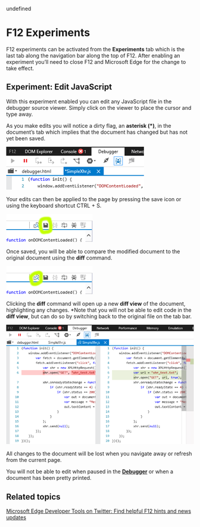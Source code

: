 undefined
# F12 Experiments

F12 experiments can be activated from the **Experiments** tab which is the last tab along the navigation bar along the top of F12. After enabling an experiment you’ll need to close F12 and Microsoft Edge for the change to take effect. 

## Experiment: Edit JavaScript

With this experiment enabled you can edit any JavaScript file in the debugger source viewer. Simply click on the viewer to place the cursor and type away.



As you make edits you will notice a dirty flag, an **asterisk (*)**, in the document’s tab which implies that the document has changed but has not yet been saved.


![Edge Experiment Flag](./media/edge_experiment_flag.png)

Your edits can then be applied to the page by pressing the save icon or using the keyboard shortcut CTRL + S.

![Edge Experiment Save](./media/edge_experiment_save.png)

Once saved, you will be able to compare the modified document to the original document using the **diff** command. 

![Edge Experiment Diff](./media/edge_experiment_diff.png)

Clicking the **diff** command will open up a new **diff view** of the document, highlighting any changes. *Note that you will not be able to edit code in the **diff view**, but can do so by switching back to the original file on the tab bar. 

![Edge Experiment Diff View](./media/edge_experiment_diff_view.png)

All changes to the document will be lost when you navigate away or refresh from the current page.

You will not be able to edit when paused in the **[Debugger](../debugger/)** or when a document has been pretty printed.

## Related topics

[Microsoft Edge Developer Tools on Twitter: Find helpful F12 hints and news updates](https://twitter.com/EdgeDevTools)

